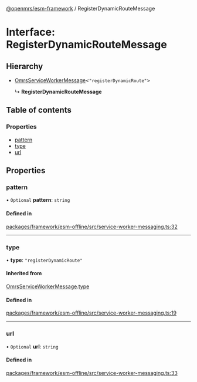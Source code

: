 [@openmrs/esm-framework](../API.md) / RegisterDynamicRouteMessage

# Interface: RegisterDynamicRouteMessage

## Hierarchy

- [OmrsServiceWorkerMessage](omrsserviceworkermessage.md)<``"registerDynamicRoute"``\>

  ↳ **RegisterDynamicRouteMessage**

## Table of contents

### Properties

- [pattern](registerdynamicroutemessage.md#pattern)
- [type](registerdynamicroutemessage.md#type)
- [url](registerdynamicroutemessage.md#url)

## Properties

### pattern

• `Optional` **pattern**: `string`

#### Defined in

[packages/framework/esm-offline/src/service-worker-messaging.ts:32](https://github.com/openmrs/openmrs-esm-core/blob/master/packages/framework/esm-offline/src/service-worker-messaging.ts#L32)

___

### type

• **type**: ``"registerDynamicRoute"``

#### Inherited from

[OmrsServiceWorkerMessage](omrsserviceworkermessage.md).[type](omrsserviceworkermessage.md#type)

#### Defined in

[packages/framework/esm-offline/src/service-worker-messaging.ts:19](https://github.com/openmrs/openmrs-esm-core/blob/master/packages/framework/esm-offline/src/service-worker-messaging.ts#L19)

___

### url

• `Optional` **url**: `string`

#### Defined in

[packages/framework/esm-offline/src/service-worker-messaging.ts:33](https://github.com/openmrs/openmrs-esm-core/blob/master/packages/framework/esm-offline/src/service-worker-messaging.ts#L33)
